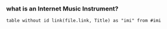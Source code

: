 
### what is an Internet Music Instrument?


```dataview 
table without id link(file.link, Title) as "imi" from #imi 
```


 